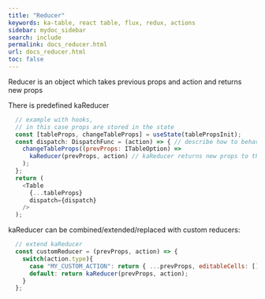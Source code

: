 ```yaml
---
title: "Reducer"
keywords: ka-table, react table, flux, redux, actions
sidebar: mydoc_sidebar
search: include
permalink: docs_reducer.html
url: docs_reducer.html
toc: false
---
```


Reducer is an object which takes previous props and action and returns new props

There is predefined kaReducer

```js
  // example with hooks,
  // in this case props are stored in the state
  const [tableProps, changeTableProps] = useState(tablePropsInit);
  const dispatch: DispatchFunc = (action) => { // describe how to behave when action is dispatched
    changeTableProps((prevProps: ITableOption) =>
      kaReducer(prevProps, action) // kaReducer returns new props to the state to update the Table
    );
  };
  return (
    <Table
      {...tableProps}
      dispatch={dispatch}
    />
  );
```

kaReducer can be combined/extended/replaced with custom reducers:

```js
  // extend kaReducer
  const customReducer = (prevProps, action) => {
    switch(action.type){
      case "MY_CUSTOM_ACTION": return { ...prevProps, editableCells: [] };
      default: return kaReducer(prevProps, action);
    }
  };
```
